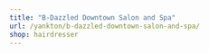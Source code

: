 ```yaml
---
title: "B-Dazzled Downtown Salon and Spa"
url: /yankton/b-dazzled-downtown-salon-and-spa/
shop: hairdresser
---
```

